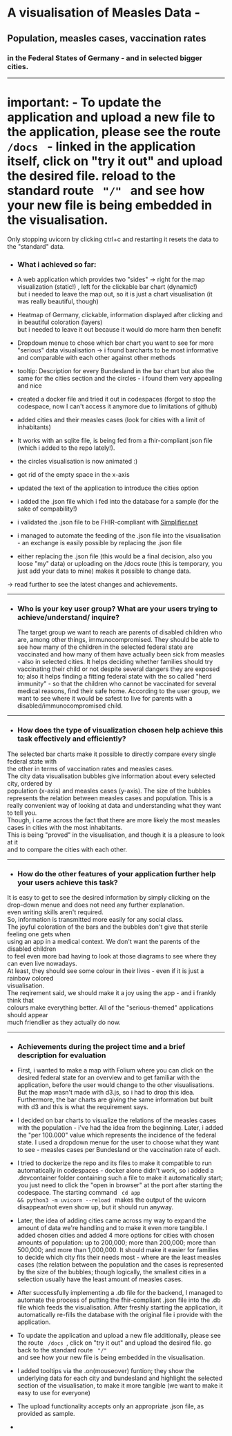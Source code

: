 # A visualisation of Measles Data - 
## Population, measles cases, vaccination rates
### in the Federal States of Germany - and in selected bigger cities.

---------------------

# important: - To update the application and upload a new file to the application, please see the route <code> /docs </code> - linked in the application itself, click on "try it out" and upload the desired file. reload to the standard route <code> "/" </code> and see how your new file is being embedded in the visualisation.

Only stopping uvicorn by clicking ctrl+c and restarting it resets the data to the "standard" data. 


- ### What i achieved so far:

- A web application which provides two "sides" -> right for the map visualization (static!) , left for the clickable bar chart (dynamic!) <br>
but i needed to leave the map out, so it is just a chart visualisation (it was really beautiful, though)

- Heatmap of Germany, clickable, information displayed after clicking and in beautiful coloration (layers) <br>
  but i needed to leave it out because it would do more harm then benefit 
- Dropdown menue to chose which bar chart you want to see for more "serious" data visualisation -> i found barcharts to be most informative and comparable with each other against other methods
- tooltip: Description for every Bundesland in the bar chart but also the same for the cities section and the circles - i found them very appealing and nice 
- created a docker file and tried it out in codespaces (forgot to stop the codespace, now I can't access it anymore due to limitations of github)
- added cities and their measles cases (look for cities with a limit of inhabitants) 
- It works with an sqlite file, is being fed from a fhir-compliant json file (which i added to the repo lately!).
- the circles visualisation is now animated :)
- got rid of the empty space in the x-axis
- updated the text of the application to introduce the cities option
- i added the .json file which i fed into the database for a sample (for the sake of compability!)
- i validated the .json file to be FHIR-compliant with [Simplifier.net](https://simplifier.net/validate)
- i managed to automate the feeding of the .json file into the visualisation - an exchange is easily possible by replacing the .json file
- either replacing the .json file (this would be a final decision, also you loose "my" data) or uploading on the /docs route (this is temporary, you just add your data to mine) makes it possible to change data. 

-> read further to see the latest changes and achievements.

------
- ### Who is your key user group? What are your users trying to achieve/understand/ inquire?
  The target group we want to reach are parents of disabled children who are, among other things, immunocompromised. They should be able to see how many of the children in the selected federal state are vaccinated and how many of them have actually been sick from measles - also in selected cities. It helps deciding whether families should try vaccinating their child or not despite several dangers they are exposed to; also it helps finding a fitting federal state with the so called "herd immunity" - so that the children who cannot be vaccinated for several medical reasons, find their safe home.
According to the user group, we want to see where it would be safest to live
  for parents with a disabled/immunocompromised child.

-----

- ### How does the type of visualization chosen help achieve this task effectively and efficiently?
The selected bar charts make it possible to directly compare every single federal state with<br>
the other in terms of vaccination rates and measles cases.<br>
The city data visualisation bubbles give information about every selected city, ordered by <br>
population (x-axis) and measles cases (y-axis). The size of the bubbles <br>
 represents the relation between measles cases and population.
This is a really convenient way of looking at data and understanding what they want to tell you. <br>
Though, i came across the fact that there are more likely the most measles cases in cities with the most inhabitants. <br>
This is being "proved" in the visualisation, and though it is a pleasure to look at it <br>
and to compare the cities with each other.


------

- ### How do the other features of your application further help your users achieve this task?
It is easy to get to see the desired information by simply clicking on the drop-down menue and does not need any further explanation.
<br> even writing skills aren't required. <br>
So, information is transmitted more easily for any social class. <br>
The joyful coloration of the bars and the bubbles don't give that sterile feeling one gets when <br>
using an app in a medical context. We don't want the parents of the disabled children <br>
to feel even more bad having to look at those diagrams to see where they can even live nowadays.<br>
At least, they should see some colour in their lives - even if it is just a rainbow colored <br>
visualisation. <br>
The reqirement said, we should make it a joy using the app - and i frankly think that <br>
colours make everything better. All of the "serious-themed" applications should appear <br>
much friendlier as they actually do now. 

---------

- ### Achievements during the project time and a brief description for evaluation

- First, i wanted to make a map with Folium where you can click on the desired federal state for an overview and to get familiar with the application, before the user would change to the other visualisations. But the map wasn't made with d3.js, so i had to drop this idea. Furthermore, the bar charts are giving the same information but built with d3 and this is what the requirement says.
- I decided on bar charts to visualize the relations of the measles cases with the population - i've had the idea from the beginning. Later, i added the "per 100.000" value which represents the incidence of the federal state. I used a dropdown menue for the user to choose what they want to see - measles cases per Bundesland or the vaccination rate of each.
- I tried to dockerize the repo and its files to make it compatible to run automatically in codespaces - docker alone didn't work, so i added a .devcontainer folder containing such a file to make it automatically start; you just need to click the "open in browser" at the port after starting the codespace. The starting command <code> cd app && python3 -m uvicorn --reload </code> makes the output of the uvicorn disappear/not even show up, but it should run anyway.
- Later, the idea of adding cities came across my way to expand the amount of data we're handling and to make it even more tangible. I added chosen cities and added 4 more options for cities with chosen amounts of population: up to 200,000; more than 200,000; more than 500,000; and more than 1,000,000. It should make it easier for families to decide which city fits their needs most - where are the least measles cases (the relation between the population and the cases is represented by the size of the bubbles; though logically, the smallest cities in a selection usually have the least amount of measles cases.
- After successfully implementing a .db file for the backend, I managed to automate the process of putting the fhir-compliant .json file into the .db file which feeds the visualisation. After freshly starting the application, it automatically re-fills the database with the original file i provide with the application.
- To update the application and upload a new file additionally, please see the route <code> /docs </code>, click on "try it out" and upload the desired file. go back to the standard route <code> "/" </code> and see how your new file is being embedded in the visualisation.
- I added tooltips via the .on(mouseover) funtion; they show the underlying data for each city and bundesland and highlight the selected section of the visualisation, to make it more tangible (we want to make it easy to use for everyone)
- The upload functionality accepts only an appropriate .json file, as provided as sample.
- 
